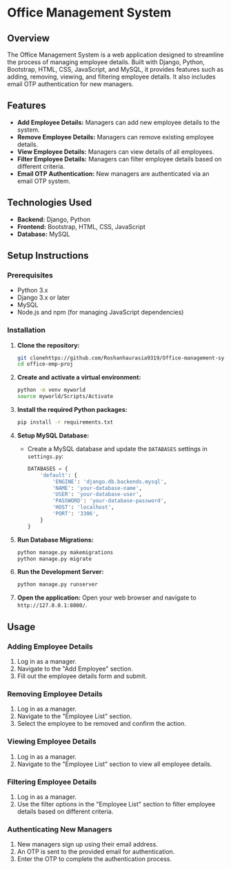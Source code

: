 # Office Management System

## Overview

The Office Management System is a web application designed to streamline the process of managing employee details. Built with Django, Python, Bootstrap, HTML, CSS, JavaScript, and MySQL, it provides features such as adding, removing, viewing, and filtering employee details. It also includes email OTP authentication for new managers.

## Features

- **Add Employee Details:** Managers can add new employee details to the system.
- **Remove Employee Details:** Managers can remove existing employee details.
- **View Employee Details:** Managers can view details of all employees.
- **Filter Employee Details:** Managers can filter employee details based on different criteria.
- **Email OTP Authentication:** New managers are authenticated via an email OTP system.

## Technologies Used

- **Backend:** Django, Python
- **Frontend:** Bootstrap, HTML, CSS, JavaScript
- **Database:** MySQL

## Setup Instructions

### Prerequisites

- Python 3.x
- Django 3.x or later
- MySQL
- Node.js and npm (for managing JavaScript dependencies)

### Installation

1. **Clone the repository:**
    ```sh
    git clonehttps://github.com/Roshanhaurasia9319/Office-management-system
    cd office-emp-proj
    ```

2. **Create and activate a virtual environment:**
    ```sh
    python -m venv myworld
    source myworld/Scripts/Activate
    ```

3. **Install the required Python packages:**
    ```sh
    pip install -r requirements.txt
    ```


4. **Setup MySQL Database:**
    - Create a MySQL database and update the `DATABASES` settings in `settings.py`:
        ```python
        DATABASES = {
            'default': {
                'ENGINE': 'django.db.backends.mysql',
                'NAME': 'your-database-name',
                'USER': 'your-database-user',
                'PASSWORD': 'your-database-password',
                'HOST': 'localhost',
                'PORT': '3306',
            }
        }
        ```

5. **Run Database Migrations:**
    ```sh
    python manage.py makemigrations
    python manage.py migrate
    ```

6. **Run the Development Server:**
    ```sh
    python manage.py runserver
    ```

7. **Open the application:**
    Open your web browser and navigate to `http://127.0.0.1:8000/`.

## Usage

### Adding Employee Details
1. Log in as a manager.
2. Navigate to the "Add Employee" section.
3. Fill out the employee details form and submit.

### Removing Employee Details
1. Log in as a manager.
2. Navigate to the "Employee List" section.
3. Select the employee to be removed and confirm the action.

### Viewing Employee Details
1. Log in as a manager.
2. Navigate to the "Employee List" section to view all employee details.

### Filtering Employee Details
1. Log in as a manager.
2. Use the filter options in the "Employee List" section to filter employee details based on different criteria.

### Authenticating New Managers
1. New managers sign up using their email address.
2. An OTP is sent to the provided email for authentication.
3. Enter the OTP to complete the authentication process.



